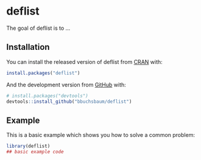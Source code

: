 
<!-- README.md is generated from README.Rmd. Please edit that file -->

# deflist

<!-- badges: start -->

<!-- badges: end -->

The goal of deflist is to …

## Installation

You can install the released version of deflist from
[CRAN](https://CRAN.R-project.org) with:

``` r
install.packages("deflist")
```

And the development version from [GitHub](https://github.com/) with:

``` r
# install.packages("devtools")
devtools::install_github("bbuchsbaum/deflist")
```

## Example

This is a basic example which shows you how to solve a common problem:

``` r
library(deflist)
## basic example code
```
